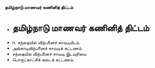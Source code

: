 **தமிழ்நாடு மாணவர் கணினித் திட்டம்**
- # தமிழ்நாடு மாணவர் கணினித் திட்டம்
- n. சந்தையில் விற்பனைச் சாவடியிடம்
- அங்காடிவிற்பனைச் சாவடிக் கட்டணம்
- சந்தையில் விற்பனைச் சாவடி இடவுரிமை
- பொருட்காட்சிக் கடைக் கட்டணம்.

